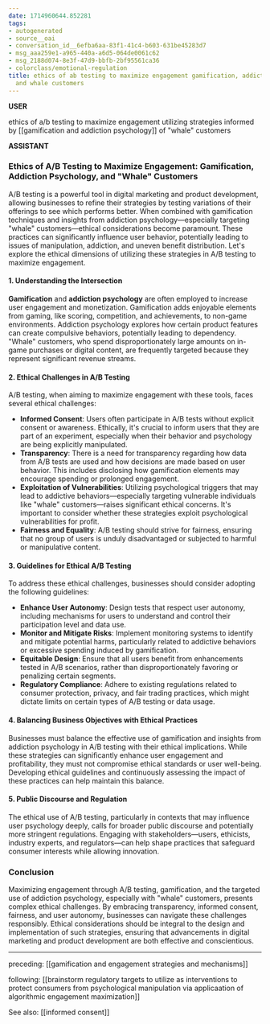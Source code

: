 ```yaml
---
date: 1714960644.852281
tags:
- autogenerated
- source__oai
- conversation_id__6efba6aa-83f1-41c4-b603-631be45283d7
- msg_aaa259e1-a965-440a-a6d5-064de0061c62
- msg_2188d074-8e3f-47d9-bbfb-2bf95561ca36
- colorclass/emotional-regulation
title: ethics of ab testing to maximize engagement gamification, addiction psychology,
  and whale customers
---
```


**USER**

ethics of a/b testing to maximize engagement utilizing strategies informed by [[gamification and addiction psychology]] of "whale" customers


**ASSISTANT**

### Ethics of A/B Testing to Maximize Engagement: Gamification, Addiction Psychology, and "Whale" Customers

A/B testing is a powerful tool in digital marketing and product development, allowing businesses to refine their strategies by testing variations of their offerings to see which performs better. When combined with gamification techniques and insights from addiction psychology—especially targeting "whale" customers—ethical considerations become paramount. These practices can significantly influence user behavior, potentially leading to issues of manipulation, addiction, and uneven benefit distribution. Let's explore the ethical dimensions of utilizing these strategies in A/B testing to maximize engagement.

#### 1. **Understanding the Intersection**

**Gamification** and **addiction psychology** are often employed to increase user engagement and monetization. Gamification adds enjoyable elements from gaming, like scoring, competition, and achievements, to non-game environments. Addiction psychology explores how certain product features can create compulsive behaviors, potentially leading to dependency. "Whale" customers, who spend disproportionately large amounts on in-game purchases or digital content, are frequently targeted because they represent significant revenue streams.

#### 2. **Ethical Challenges in A/B Testing**

A/B testing, when aiming to maximize engagement with these tools, faces several ethical challenges:

- **Informed Consent**: Users often participate in A/B tests without explicit consent or awareness. Ethically, it's crucial to inform users that they are part of an experiment, especially when their behavior and psychology are being explicitly manipulated.
- **Transparency**: There is a need for transparency regarding how data from A/B tests are used and how decisions are made based on user behavior. This includes disclosing how gamification elements may encourage spending or prolonged engagement.
- **Exploitation of Vulnerabilities**: Utilizing psychological triggers that may lead to addictive behaviors—especially targeting vulnerable individuals like "whale" customers—raises significant ethical concerns. It's important to consider whether these strategies exploit psychological vulnerabilities for profit.
- **Fairness and Equality**: A/B testing should strive for fairness, ensuring that no group of users is unduly disadvantaged or subjected to harmful or manipulative content.

#### 3. **Guidelines for Ethical A/B Testing**

To address these ethical challenges, businesses should consider adopting the following guidelines:

- **Enhance User Autonomy**: Design tests that respect user autonomy, including mechanisms for users to understand and control their participation level and data use.
- **Monitor and Mitigate Risks**: Implement monitoring systems to identify and mitigate potential harms, particularly related to addictive behaviors or excessive spending induced by gamification.
- **Equitable Design**: Ensure that all users benefit from enhancements tested in A/B scenarios, rather than disproportionately favoring or penalizing certain segments.
- **Regulatory Compliance**: Adhere to existing regulations related to consumer protection, privacy, and fair trading practices, which might dictate limits on certain types of A/B testing or data usage.

#### 4. **Balancing Business Objectives with Ethical Practices**

Businesses must balance the effective use of gamification and insights from addiction psychology in A/B testing with their ethical implications. While these strategies can significantly enhance user engagement and profitability, they must not compromise ethical standards or user well-being. Developing ethical guidelines and continuously assessing the impact of these practices can help maintain this balance.

#### 5. **Public Discourse and Regulation**

The ethical use of A/B testing, particularly in contexts that may influence user psychology deeply, calls for broader public discourse and potentially more stringent regulations. Engaging with stakeholders—users, ethicists, industry experts, and regulators—can help shape practices that safeguard consumer interests while allowing innovation.

### Conclusion

Maximizing engagement through A/B testing, gamification, and the targeted use of addiction psychology, especially with "whale" customers, presents complex ethical challenges. By embracing transparency, informed consent, fairness, and user autonomy, businesses can navigate these challenges responsibly. Ethical considerations should be integral to the design and implementation of such strategies, ensuring that advancements in digital marketing and product development are both effective and conscientious.


---

preceding: [[gamification and engagement strategies and mechanisms]]  


following: [[brainstorm regulatory targets to utilize as interventions to protect consumers from psychological manipulation via applicaation of algorithmic engagement maximization]]

See also: [[informed consent]]